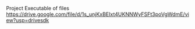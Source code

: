 Project Executable of files
 https://drive.google.com/file/d/1s_unjKxBEIxt4UKNNWyFSFt3poVgWdmE/view?usp=drivesdk

